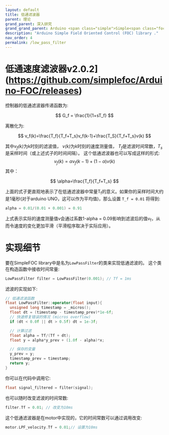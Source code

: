 ```yaml
---
layout: default
title: 低通滤波器
parent: 理论
grand_parent: 深入研究
grand_grand_parent: Arduino <span class="simple">Simple<span class="foc">FOC</span>library</span>
description: "Arduino Simple Field Oriented Control (FOC) library ."
nav_order: 4
permalink: /low_pass_filter
---
```


# 低通速度滤波器v2.0.2](https://github.com/simplefoc/Arduino-FOC/releases)

控制器的低通滤波器传递函数为:

$$
G_f = \frac{1}{1+sT_f}
$$

离散化为:

$$
v_f(k)=\frac{T_f}{T_f+T_s}v_f(k-1)+\frac{T_S}{T_f+T_s}v(k)
$$


其中<i>v<sub>f</sub>(k)</i>为k时刻的滤波值， <i>v(k)</i>为<i>k</i>时刻的速度测量值， <i>T<sub>f</sub></i>是滤波时间常数，<i>T<sub>s</sub></i>是采样时间（或上述式子的时间间隔）。
这个低通滤波器也可以写成这样的形式:
$$
v_f(k)=\alpha v_f(k-1)+(1-\alpha)v(k)
$$
其中：

$$
\alpha=\frac{T_f}{T_f+T_s}
$$




上面的式子更直观地表示了在低通滤波器中常量T<sub>f</sub>的意义。如果你的采样时间大约是1毫秒(对于arduino UNO，这可以作为平均值)，那么设置 `T_f = 0.01` 将得到:

```cpp
alpha = 0.01/(0.01 + 0.001) = 0.91
```

上式表示实际的速度测量值v会通过系数1-alpha = 0.09影响到滤波后的值v<sub>f</sub>，从而令速度的变化更加平滑（平滑程序取决于实际应用）。

# 实现细节

要在<span>Simple<span>FOC </span></span>library中是名为`LowPassFilter`的类来实现低通滤波的。
这个类在构造函数中接收时间常量:

```cpp
LowPassFilter filter = LowPassFilter(0.001); // Tf = 1ms
```


滤波的实现如下:

```cpp
// 低通滤波函数
float LowPassFilter::operator(float input){
  unsigned long timestamp = _micros();
  float dt = (timestamp - timestamp_prev)*1e-6f;
  // 快速修复错误的情况 (micros overflow)
  if (dt < 0.0f || dt > 0.5f) dt = 1e-3f;

  // 计算过滤
  float alpha = Tf/(Tf + dt);
  float y = alpha*y_prev + (1.0f - alpha)*x;

  // 保存的变量
  y_prev = y;
  timestamp_prev = timestamp;
  return y;
}
```
你可以在代码中调用它:
```cpp
float signal_filtered = filter(signal);
```
也可以随时改变滤波的时间常数:
```cpp
filter.Tf = 0.01; // 改变为10ms
```
这个低通滤波器是在motor中实现的，它的时间常数可以通过调用改变:

```cpp
motor.LPF_velocity.Tf = 0.01;// 设置为10ms
```

